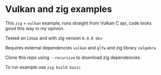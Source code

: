 # Vulkan and zig examples

This `zig` + `vulkan` example, runs straight from Vulkan C api, code looks good this way in my opinion.

Tested on Linux and with zig version `0.9.0 dev`

Requires external dependencies `vulkan` and `glfw` and zig library `zalgebra`

Clone this repo using `--recursive` to download zig dependencies.

To run example use `zig build basic`
